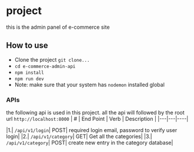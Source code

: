 # project
this is the admin panel of e-commerce site

## How to use
- Clone the project `git clone...`
- `cd e-commerce-admin-api`
- `npm install`
- `npm run dev`
- Note: make sure that your system has  `nodemon` installed global

### APIs
the following api is used in this project. all the api will followed by the root url `http://localhost:8000`
| # | End Point | Verb | Description |
|---|---|----|

|1.| `/api/v1/login`| POST| required login email, password to verify user login|
|2.| `/api/v1/category`| GET| Get all the categories|
|3.| `/api/v1/category`| POST| create new entry in the category database|
